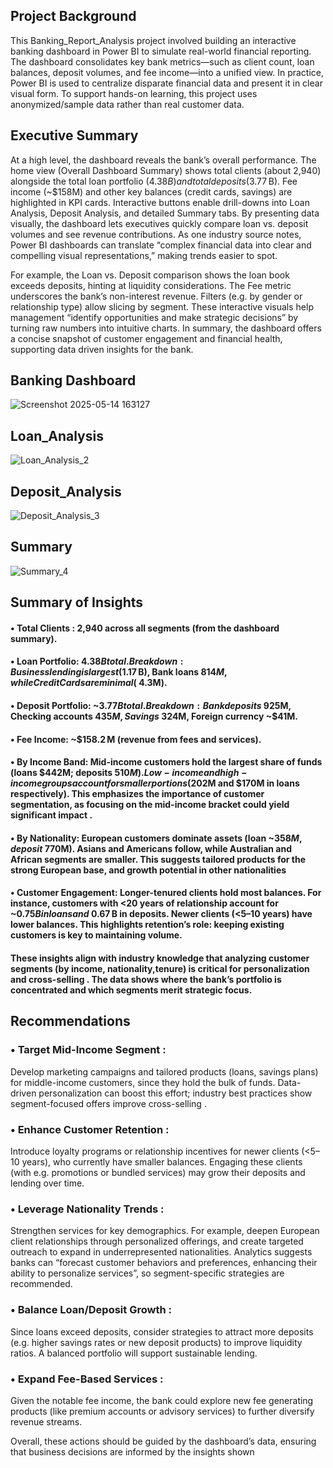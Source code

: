 ## Project Background
 This Banking_Report_Analysis project involved building an interactive banking dashboard in Power BI to
 simulate real-world financial reporting. The dashboard consolidates key bank metrics—such as client count,
 loan balances, deposit volumes, and fee income—into a unified view. In practice, Power BI is used to
 centralize disparate financial data and present it in clear visual form. To support hands-on learning, this
 project uses anonymized/sample data rather than real customer data.
 
 ## Executive Summary
 
 
 At a high level, the dashboard reveals the bank’s overall performance. The home view (Overall Dashboard
 Summary) shows total clients (about 2,940) alongside the total loan portfolio ($4.38 B) and total deposits
 ($3.77 B). Fee income (~$158M) and other key balances (credit cards, savings) are highlighted in KPI cards.
 Interactive buttons enable drill-downs into Loan Analysis, Deposit Analysis, and detailed Summary tabs. By
 presenting data visually, the dashboard lets executives quickly compare loan vs. deposit volumes and see
 revenue contributions. As one industry source notes, Power BI dashboards can translate “complex financial
 data into clear and compelling visual representations,” making trends easier to spot. 

 For example, the Loan vs. Deposit comparison shows the loan book exceeds deposits, hinting at liquidity
 considerations. The Fee metric underscores the bank’s non-interest revenue. Filters (e.g. by gender or
 relationship type) allow slicing by segment. These interactive visuals help management “identify
 opportunities and make strategic decisions” by turning raw numbers into intuitive charts. In summary,
 the dashboard offers a concise snapshot of customer engagement and financial health, supporting data
driven insights for the bank.

## Banking Dashboard
![Screenshot 2025-05-14 163127](https://github.com/user-attachments/assets/cc410fda-51d0-4523-ad9f-2e166e1f0f19)


## Loan_Analysis  
![Loan_Analysis_2](https://github.com/user-attachments/assets/1f2d2a59-d129-4922-8d1f-606b820bbbb1)


## Deposit_Analysis
![Deposit_Analysis_3](https://github.com/user-attachments/assets/b5734ab6-86b8-482b-9532-d8f1873ae8e0)


## Summary 
![Summary_4](https://github.com/user-attachments/assets/6df6ad82-ca1e-4eff-9034-91ff9cfc9a13)


## Summary of Insights

  ####   • **Total Clients** : 2,940 across all segments (from the dashboard summary). 
   ####   • Loan Portfolio: $4.38 B total. Breakdown: Business lending is largest ($1.17 B), Bank loans $814M, while Credit Cards are minimal (~$4.3M). 
  
   ####    • Deposit Portfolio: ~$3.77 B total. Breakdown: Bank deposits ~$925M, Checking accounts $435M,Savings ~$324M, Foreign currency ~$41M.
   ####   • Fee Income: ~$158.2 M (revenue from fees and services). 
  ####    • By Income Band: Mid-income customers hold the largest share of funds (loans $442M; deposits $510M). Low-income and high-income groups account for smaller portions ($202M and $170M in loans respectively). This emphasizes the importance of customer segmentation, as focusing on the  mid-income bracket could yield significant impact . 
    
   ####   • By Nationality: European customers dominate assets (loan ~$358M, deposit ~$770M). Asians and  Americans follow, while Australian and African segments are smaller. This suggests tailored products for the strong European base, and growth potential in other nationalities
   
####      • Customer Engagement: Longer-tenured clients hold most balances. For instance, customers with <20 years of relationship account for ~$0.75 B in loans and ~$0.67 B in deposits. Newer clients (<5–10  years) have lower balances. This highlights retention’s role: keeping existing customers is key to maintaining volume.
    
   ####   These insights align with industry knowledge that analyzing customer segments (by income, nationality,tenure) is critical for personalization and cross-selling . The data shows where the bank’s portfolio is concentrated and which segments merit strategic focus.

 
## Recommendations

### • Target Mid-Income Segment :
   Develop marketing campaigns and tailored products (loans, savings
   plans) for middle-income customers, since they hold the bulk of funds. Data-driven personalization
   can boost this effort; industry best practices show segment-focused offers improve cross-selling . 
 
### • Enhance Customer Retention :
 Introduce loyalty programs or relationship incentives for newer
 clients (<5–10 years), who currently have smaller balances. Engaging these clients (with e.g.
 promotions or bundled services) may grow their deposits and lending over time. 
 
### • Leverage Nationality Trends :
Strengthen services for key demographics. For example, deepen
 European client relationships through personalized offerings, and create targeted outreach to
 expand in underrepresented nationalities. Analytics suggests banks can “forecast customer
 behaviors and preferences, enhancing their ability to personalize services”, so segment-specific
 strategies are recommended. 
 
### • Balance Loan/Deposit Growth :
 Since loans exceed deposits, consider strategies to attract more
 deposits (e.g. higher savings rates or new deposit products) to improve liquidity ratios. A balanced
 portfolio will support sustainable lending. 
 
### • Expand Fee-Based Services :
 Given the notable fee income, the bank could explore new fee
 generating products (like premium accounts or advisory services) to further diversify revenue
 streams.
 
Overall, these actions should be guided by the dashboard’s data, ensuring that business decisions are informed by the insights shown
